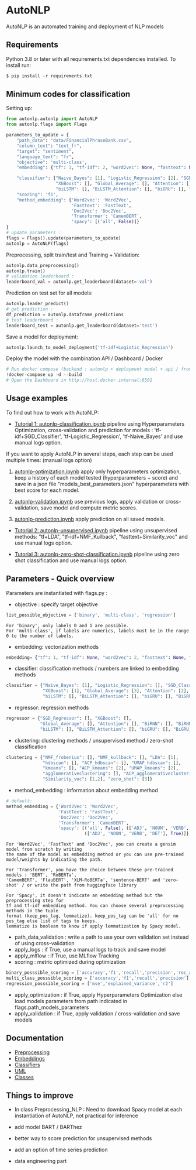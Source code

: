 # AutoNLP

AutoNLP is an automated training and deployment of NLP models

## Requirements

Python 3.8 or later with all requirements.txt dependencies installed. To install run:
```python
$ pip install -r requirements.txt
```

## Minimum codes for classification

Setting up:

```python
from autonlp.autonlp import AutoNLP
from autonlp.flags import Flags

parameters_to_update = {
    "path_data": "data/FinancialPhraseBank.csv",
    "column_text": "text_fr",
    "target": "sentiment",
    "language_text": "fr",
    "objective": 'multi-class',
    "embedding": {"tf": 1, "tf-idf": 2, "word2vec": None, "fasttext": None, "doc2vec": None, "transformer": None},

    "classifier": {"Naive_Bayes": [1], "Logistic_Regression": [2], "SGD_Classifier": [1],
                   "XGBoost": [], "Global_Average": [], "Attention": [], "BiRNN": [], "BiRNN_Attention": [],
                   "biLSTM": [], "BiLSTM_Attention": [], "biGRU": [], "BiGRU_Attention": []},
    "scoring": 'f1',
    "method_embedding": {'Word2vec': 'Word2Vec',
                         'Fasttext': 'FastText',
                         'Doc2Vec': 'Doc2Vec',
                         'Transformer': 'CamemBERT',
                         'spacy': [('all', False)]}
}
# update parameters :
flags = Flags().update(parameters_to_update)
autonlp = AutoNLP(flags)
```
Preprocessing, split train/test and Training + Validation:
```python
autonlp.data_preprocessing()
autonlp.train()
# validation leaderboard :
leaderboard_val = autonlp.get_leaderboard(dataset='val')
```
Prediction on test set for all models:
```python
autonlp.leader_predict()
# get prediction :
df_prediction = autonlp.dataframe_predictions
# test leaderboard :
leaderboard_test = autonlp.get_leaderboard(dataset='test')
```
Save a model for deployment:
```python
autonlp.launch_to_model_deployment('tf-idf+Logistic_Regression')
```
Deploy the model with the combination API / Dashboard / Docker
```python
# Run docker compose (backend : autonlp + deployment model + api / frontend : Streamlit Dashboard)
!docker-compose up -d --build
# Open the Dashboard in http://host.docker.internal:8501
```


## Usage examples

To find out how to work with AutoNLP:

- [Tutorial 1: autonlp-classification.ipynb](notebooks/autonlp-classification.ipynb) pipeline using Hyperparameters
  Optimization, cross-validation and prediction for models : 'tf-idf+SGD_Classifier', 'tf-Logistic_Regression', 'tf-Naive_Bayes' and use manual logs option.

If you want to apply AutoNLP in several steps, each step can be used multiple times: (manual logs option)

1. [autonlp-optimization.ipynb](notebooks/autonlp-optimization.ipynb) apply only hyperparameters
   optimization, keep a history of each model tested (hyperparameters + score) and save in a json file
   "models_best_parameters.json" hyperparameters with best score for each model.
   
2. [autonlp-validation.ipynb](notebooks/autonlp-validation.ipynb) use previous logs,
   apply validation or cross-validation, save model and compute metric scores.
   
3. [autonlp-prediction.ipynb](notebooks/autonlp-prediction.ipynb) apply prediction on all saved models.

- [Tutorial 2: autonlp-unsupervised.ipynb](notebooks/autonlp-unsupervised.ipynb) pipeline using unsupervised methods: 
  "tf+LDA", "tf-idf+NMF_Kullback", "fasttext+Similarity_voc" and use manual logs option.
  
- [Tutorial 3: autonlp-zero-shot-classification.ipynb](notebooks/autonlp-zero-shot-classification.ipynb) pipeline using
  zero shot classification and use manual logs option.


## Parameters - Quick overview

Parameters are instantiated with flags.py :  

- objective : specify target objective
```python
list_possible_objective = ['binary', 'multi-class', 'regression']
```
    For 'binary', only labels 0 and 1 are possible.
    For 'multi-class', if labels are numerics, labels must be in the range 0 to the number of labels.
- embedding: vectorization methods
```python
embedding= {"tf": 1, "tf-idf": None, "word2vec": 2, "fasttext": None, "doc2vec": None, "transformer": 3}
```
- classifier: classification methods / numbers are linked to embedding methods
```python
classifier = {"Naive_Bayes": [1], "Logistic_Regression": [], "SGD_Classifier": [],
              "XGBoost": [1], "Global_Average": [3], "Attention": [2], "BiRNN": [], "BiRNN_Attention": [],
              "biLSTM": [], "BiLSTM_Attention": [], "biGRU": [], "BiGRU_Attention": []}
```
- regressor: regression methods
```python
regressor = {"SGD_Regressor": [], "XGBoost": [], 
             "Global_Average": [], "Attention": [], "BiRNN": [], "BiRNN_Attention": [],
             "biLSTM": [], "BiLSTM_Attention": [], "biGRU": [], "BiGRU_Attention": []}
```
- clustering: clustering methods / unsupervised method / zero-shot classification
```python
clustering = {"NMF_frobenius": [], "NMF_kullback": [], "LDA": [1],
              "hdbscan": [], "ACP_hdbscan": [], "UMAP_hdbscan": [],
              "kmeans": [], "ACP_kmeans": [2], "UMAP_kmeans": [2],
              "agglomerativeclustering": [], "ACP_agglomerativeclustering": [], "UMAP_agglomerativeclustering": [],
              "Similarity_voc": [1,2], "zero_shot": [3]}
```
- method_embedding : information about embedding method
```python
# default:
method_embedding = {'Word2Vec': 'Word2Vec',
                    'FastText': 'FastText',
                    'Doc2Vec': 'Doc2Vec',
                    'Transformer': 'CamemBERT',
                    'spacy': [('all', False), (['ADJ', 'NOUN', 'VERB', 'DET'], False),
                              (['ADJ', 'NOUN', 'VERB', 'DET'], True)]}
```
    For 'Word2Vec', 'FastText' and 'Doc2Vec', you can create a gensim model from scratch by writing
    the name of the model as embedding method or you can use pre-trained model/weights by indicating the path.
    
    For 'Transformer', you have the choice between these pre-trained models : 'BERT', 'RoBERTa',
    'CamemBERT', 'FlauBERT', 'XLM-RoBERTa', 'sentence-BERT' and 'zero-shot' / or write the path from huggingface library
    
    For 'Spacy', it doesn't indicate an embedding method but the preprocessing step for
    tf and tf-idf embedding method. You can choose several preprocessing methods in the tuple
    format (keep_pos_tag, lemmatize). keep_pos_tag can be 'all' for no pos_tag else list of tags to keeps.
    lemmatize is boolean to know if apply lemmatization by Spacy model.

- path_data_validation : write a path to use your own validation set instead of using cross-validation
- apply_logs : if True, use a manual logs to track and save model
- apply_mlflow : if True, use MLflow Tracking
- scoring : metric optimized during optimization
```python
binary_posssible_scoring = ['accuracy','f1','recall','precision','roc_auc']
multi_class_posssible_scoring = ['accuracy','f1','recall','precision']
regression_posssible_scoring = ['mse','explained_variance','r2']
```
- apply_optimization : if True, apply Hyperparameters Optimization else load models parameters from path
indicated in flags.path_models_parameters
- apply_validation : if True, apply validation / cross-validation and save models

## Documentation

- [Preprocessing](autonlp/features/README.md)
- [Embeddings](autonlp/features/embeddings/README.md)
- [Classifiers](autonlp/models/classifier/README.md)
- [UML](AutoNLP%20UML.png)
- [Classes](autonlp/README.md)

## Things to improve

- In class Preprocessing_NLP : Need to download Spacy model at each instantiation of AutoNLP, not practical for inference

- add model BART / BARThez

- better way to score prediction for unsupervised methods

- add an option of time series prediction

- data engineering part